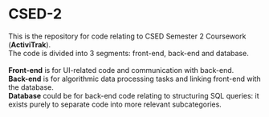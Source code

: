# CSED-2

This is the repository for code relating to CSED Semester 2 Coursework (<b>ActiviTrak</b>).<br/>
The code is divided into 3 segments: front-end, back-end and database. <br/><br/>
<b>Front-end</b> is for UI-related code and communication with back-end. <br/>
<b>Back-end</b> is for algorithmic data processing tasks and linking front-end with the database.<br/>
<b>Database</b> could be for back-end code relating to structuring SQL queries: it exists purely to separate code into more relevant subcategories.<br/>
											 
